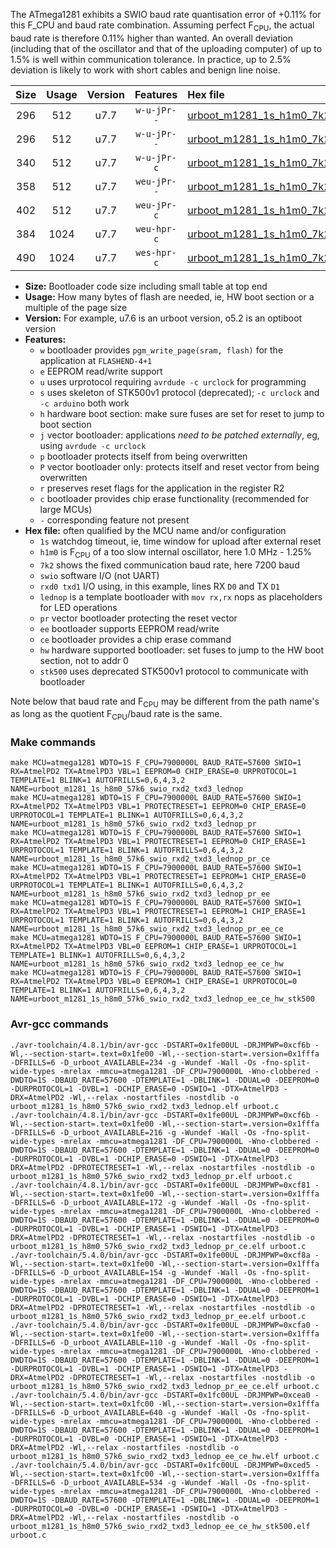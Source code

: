 The ATmega1281 exhibits a SWIO baud rate quantisation error of +0.11% for this F_CPU and baud rate combination. Assuming perfect F<sub>CPU</sub>, the actual baud rate is therefore 0.11% higher than wanted. An overall deviation (including that of the oscillator and that of the uploading computer) of up to 1.5% is well within communication tolerance. In practice, up to 2.5% deviation is likely to work with short cables and benign line noise.

|Size|Usage|Version|Features|Hex file|
|:-:|:-:|:-:|:-:|:--|
|296|512|u7.7|`w-u-jPr--`|[urboot_m1281_1s_h1m0_7k2_swio_rxd2_txd3_lednop.hex](https://raw.githubusercontent.com/stefanrueger/urboot.hex/main/mcus/atmega1281/watchdog_1_s/internal_oscillator_h-1.25%25/%2B1m000000_hz/%2B%2B%2B7k2_baud/uart1_rxd2_txd3/lednop/urboot_m1281_1s_h1m0_7k2_swio_rxd2_txd3_lednop.hex)|
|296|512|u7.7|`w-u-jPr--`|[urboot_m1281_1s_h1m0_7k2_swio_rxd2_txd3_lednop_pr.hex](https://raw.githubusercontent.com/stefanrueger/urboot.hex/main/mcus/atmega1281/watchdog_1_s/internal_oscillator_h-1.25%25/%2B1m000000_hz/%2B%2B%2B7k2_baud/uart1_rxd2_txd3/lednop/urboot_m1281_1s_h1m0_7k2_swio_rxd2_txd3_lednop_pr.hex)|
|340|512|u7.7|`w-u-jPr-c`|[urboot_m1281_1s_h1m0_7k2_swio_rxd2_txd3_lednop_pr_ce.hex](https://raw.githubusercontent.com/stefanrueger/urboot.hex/main/mcus/atmega1281/watchdog_1_s/internal_oscillator_h-1.25%25/%2B1m000000_hz/%2B%2B%2B7k2_baud/uart1_rxd2_txd3/lednop/urboot_m1281_1s_h1m0_7k2_swio_rxd2_txd3_lednop_pr_ce.hex)|
|358|512|u7.7|`weu-jPr--`|[urboot_m1281_1s_h1m0_7k2_swio_rxd2_txd3_lednop_pr_ee.hex](https://raw.githubusercontent.com/stefanrueger/urboot.hex/main/mcus/atmega1281/watchdog_1_s/internal_oscillator_h-1.25%25/%2B1m000000_hz/%2B%2B%2B7k2_baud/uart1_rxd2_txd3/lednop/urboot_m1281_1s_h1m0_7k2_swio_rxd2_txd3_lednop_pr_ee.hex)|
|402|512|u7.7|`weu-jPr-c`|[urboot_m1281_1s_h1m0_7k2_swio_rxd2_txd3_lednop_pr_ee_ce.hex](https://raw.githubusercontent.com/stefanrueger/urboot.hex/main/mcus/atmega1281/watchdog_1_s/internal_oscillator_h-1.25%25/%2B1m000000_hz/%2B%2B%2B7k2_baud/uart1_rxd2_txd3/lednop/urboot_m1281_1s_h1m0_7k2_swio_rxd2_txd3_lednop_pr_ee_ce.hex)|
|384|1024|u7.7|`weu-hpr-c`|[urboot_m1281_1s_h1m0_7k2_swio_rxd2_txd3_lednop_ee_ce_hw.hex](https://raw.githubusercontent.com/stefanrueger/urboot.hex/main/mcus/atmega1281/watchdog_1_s/internal_oscillator_h-1.25%25/%2B1m000000_hz/%2B%2B%2B7k2_baud/uart1_rxd2_txd3/lednop/urboot_m1281_1s_h1m0_7k2_swio_rxd2_txd3_lednop_ee_ce_hw.hex)|
|490|1024|u7.7|`wes-hpr-c`|[urboot_m1281_1s_h1m0_7k2_swio_rxd2_txd3_lednop_ee_ce_hw_stk500.hex](https://raw.githubusercontent.com/stefanrueger/urboot.hex/main/mcus/atmega1281/watchdog_1_s/internal_oscillator_h-1.25%25/%2B1m000000_hz/%2B%2B%2B7k2_baud/uart1_rxd2_txd3/lednop/urboot_m1281_1s_h1m0_7k2_swio_rxd2_txd3_lednop_ee_ce_hw_stk500.hex)|

- **Size:** Bootloader code size including small table at top end
- **Usage:** How many bytes of flash are needed, ie, HW boot section or a multiple of the page size
- **Version:** For example, u7.6 is an urboot version, o5.2 is an optiboot version
- **Features:**
  + `w` bootloader provides `pgm_write_page(sram, flash)` for the application at `FLASHEND-4+1`
  + `e` EEPROM read/write support
  + `u` uses urprotocol requiring `avrdude -c urclock` for programming
  + `s` uses skeleton of STK500v1 protocol (deprecated); `-c urclock` and `-c arduino` both work
  + `h` hardware boot section: make sure fuses are set for reset to jump to boot section
  + `j` vector bootloader: applications *need to be patched externally*, eg, using `avrdude -c urclock`
  + `p` bootloader protects itself from being overwritten
  + `P` vector bootloader only: protects itself and reset vector from being overwritten
  + `r` preserves reset flags for the application in the register R2
  + `c` bootloader provides chip erase functionality (recommended for large MCUs)
  + `-` corresponding feature not present
- **Hex file:** often qualified by the MCU name and/or configuration
  + `1s` watchdog timeout, ie, time window for upload after external reset
  + `h1m0` is F<sub>CPU</sub> of a too slow internal oscillator, here 1.0 MHz - 1.25%
  + `7k2` shows the fixed communication baud rate, here 7200 baud
  + `swio` software I/O (not UART)
  + `rxd0 txd1` I/O using, in this example, lines RX `D0` and TX `D1`
  + `lednop` is a template bootloader with `mov rx,rx` nops as placeholders for LED operations
  + `pr` vector bootloader protecting the reset vector
  + `ee` bootloader supports EEPROM read/write
  + `ce` bootloader provides a chip erase command
  + `hw` hardware supported bootloader: set fuses to jump to the HW boot section, not to addr 0
  + `stk500` uses deprecated STK500v1 protocol to communicate with bootloader


Note below that baud rate and F<sub>CPU</sub> may be different from the path name's as long as the quotient F<sub>CPU</sub>/baud rate is the same.

### Make commands
```
make MCU=atmega1281 WDTO=1S F_CPU=7900000L BAUD_RATE=57600 SWIO=1 RX=AtmelPD2 TX=AtmelPD3 VBL=1 EEPROM=0 CHIP_ERASE=0 URPROTOCOL=1 TEMPLATE=1 BLINK=1 AUTOFRILLS=0,6,4,3,2 NAME=urboot_m1281_1s_h8m0_57k6_swio_rxd2_txd3_lednop
make MCU=atmega1281 WDTO=1S F_CPU=7900000L BAUD_RATE=57600 SWIO=1 RX=AtmelPD2 TX=AtmelPD3 VBL=1 PROTECTRESET=1 EEPROM=0 CHIP_ERASE=0 URPROTOCOL=1 TEMPLATE=1 BLINK=1 AUTOFRILLS=0,6,4,3,2 NAME=urboot_m1281_1s_h8m0_57k6_swio_rxd2_txd3_lednop_pr
make MCU=atmega1281 WDTO=1S F_CPU=7900000L BAUD_RATE=57600 SWIO=1 RX=AtmelPD2 TX=AtmelPD3 VBL=1 PROTECTRESET=1 EEPROM=0 CHIP_ERASE=1 URPROTOCOL=1 TEMPLATE=1 BLINK=1 AUTOFRILLS=0,6,4,3,2 NAME=urboot_m1281_1s_h8m0_57k6_swio_rxd2_txd3_lednop_pr_ce
make MCU=atmega1281 WDTO=1S F_CPU=7900000L BAUD_RATE=57600 SWIO=1 RX=AtmelPD2 TX=AtmelPD3 VBL=1 PROTECTRESET=1 EEPROM=1 CHIP_ERASE=0 URPROTOCOL=1 TEMPLATE=1 BLINK=1 AUTOFRILLS=0,6,4,3,2 NAME=urboot_m1281_1s_h8m0_57k6_swio_rxd2_txd3_lednop_pr_ee
make MCU=atmega1281 WDTO=1S F_CPU=7900000L BAUD_RATE=57600 SWIO=1 RX=AtmelPD2 TX=AtmelPD3 VBL=1 PROTECTRESET=1 EEPROM=1 CHIP_ERASE=1 URPROTOCOL=1 TEMPLATE=1 BLINK=1 AUTOFRILLS=0,6,4,3,2 NAME=urboot_m1281_1s_h8m0_57k6_swio_rxd2_txd3_lednop_pr_ee_ce
make MCU=atmega1281 WDTO=1S F_CPU=7900000L BAUD_RATE=57600 SWIO=1 RX=AtmelPD2 TX=AtmelPD3 VBL=0 EEPROM=1 CHIP_ERASE=1 URPROTOCOL=1 TEMPLATE=1 BLINK=1 AUTOFRILLS=0,6,4,3,2 NAME=urboot_m1281_1s_h8m0_57k6_swio_rxd2_txd3_lednop_ee_ce_hw
make MCU=atmega1281 WDTO=1S F_CPU=7900000L BAUD_RATE=57600 SWIO=1 RX=AtmelPD2 TX=AtmelPD3 VBL=0 EEPROM=1 CHIP_ERASE=1 URPROTOCOL=0 TEMPLATE=1 BLINK=1 AUTOFRILLS=0,6,4,3,2 NAME=urboot_m1281_1s_h8m0_57k6_swio_rxd2_txd3_lednop_ee_ce_hw_stk500
```

### Avr-gcc commands
```
./avr-toolchain/4.8.1/bin/avr-gcc -DSTART=0x1fe00UL -DRJMPWP=0xcf6b -Wl,--section-start=.text=0x1fe00 -Wl,--section-start=.version=0x1fffa -DFRILLS=6 -D_urboot_AVAILABLE=234 -g -Wundef -Wall -Os -fno-split-wide-types -mrelax -mmcu=atmega1281 -DF_CPU=7900000L -Wno-clobbered -DWDTO=1S -DBAUD_RATE=57600 -DTEMPLATE=1 -DBLINK=1 -DDUAL=0 -DEEPROM=0 -DURPROTOCOL=1 -DVBL=1 -DCHIP_ERASE=0 -DSWIO=1 -DTX=AtmelPD3 -DRX=AtmelPD2 -Wl,--relax -nostartfiles -nostdlib -o urboot_m1281_1s_h8m0_57k6_swio_rxd2_txd3_lednop.elf urboot.c
./avr-toolchain/4.8.1/bin/avr-gcc -DSTART=0x1fe00UL -DRJMPWP=0xcf6b -Wl,--section-start=.text=0x1fe00 -Wl,--section-start=.version=0x1fffa -DFRILLS=6 -D_urboot_AVAILABLE=216 -g -Wundef -Wall -Os -fno-split-wide-types -mrelax -mmcu=atmega1281 -DF_CPU=7900000L -Wno-clobbered -DWDTO=1S -DBAUD_RATE=57600 -DTEMPLATE=1 -DBLINK=1 -DDUAL=0 -DEEPROM=0 -DURPROTOCOL=1 -DVBL=1 -DCHIP_ERASE=0 -DSWIO=1 -DTX=AtmelPD3 -DRX=AtmelPD2 -DPROTECTRESET=1 -Wl,--relax -nostartfiles -nostdlib -o urboot_m1281_1s_h8m0_57k6_swio_rxd2_txd3_lednop_pr.elf urboot.c
./avr-toolchain/4.8.1/bin/avr-gcc -DSTART=0x1fe00UL -DRJMPWP=0xcf81 -Wl,--section-start=.text=0x1fe00 -Wl,--section-start=.version=0x1fffa -DFRILLS=6 -D_urboot_AVAILABLE=172 -g -Wundef -Wall -Os -fno-split-wide-types -mrelax -mmcu=atmega1281 -DF_CPU=7900000L -Wno-clobbered -DWDTO=1S -DBAUD_RATE=57600 -DTEMPLATE=1 -DBLINK=1 -DDUAL=0 -DEEPROM=0 -DURPROTOCOL=1 -DVBL=1 -DCHIP_ERASE=1 -DSWIO=1 -DTX=AtmelPD3 -DRX=AtmelPD2 -DPROTECTRESET=1 -Wl,--relax -nostartfiles -nostdlib -o urboot_m1281_1s_h8m0_57k6_swio_rxd2_txd3_lednop_pr_ce.elf urboot.c
./avr-toolchain/5.4.0/bin/avr-gcc -DSTART=0x1fe00UL -DRJMPWP=0xcf8a -Wl,--section-start=.text=0x1fe00 -Wl,--section-start=.version=0x1fffa -DFRILLS=6 -D_urboot_AVAILABLE=154 -g -Wundef -Wall -Os -fno-split-wide-types -mrelax -mmcu=atmega1281 -DF_CPU=7900000L -Wno-clobbered -DWDTO=1S -DBAUD_RATE=57600 -DTEMPLATE=1 -DBLINK=1 -DDUAL=0 -DEEPROM=1 -DURPROTOCOL=1 -DVBL=1 -DCHIP_ERASE=0 -DSWIO=1 -DTX=AtmelPD3 -DRX=AtmelPD2 -DPROTECTRESET=1 -Wl,--relax -nostartfiles -nostdlib -o urboot_m1281_1s_h8m0_57k6_swio_rxd2_txd3_lednop_pr_ee.elf urboot.c
./avr-toolchain/5.4.0/bin/avr-gcc -DSTART=0x1fe00UL -DRJMPWP=0xcfa0 -Wl,--section-start=.text=0x1fe00 -Wl,--section-start=.version=0x1fffa -DFRILLS=6 -D_urboot_AVAILABLE=110 -g -Wundef -Wall -Os -fno-split-wide-types -mrelax -mmcu=atmega1281 -DF_CPU=7900000L -Wno-clobbered -DWDTO=1S -DBAUD_RATE=57600 -DTEMPLATE=1 -DBLINK=1 -DDUAL=0 -DEEPROM=1 -DURPROTOCOL=1 -DVBL=1 -DCHIP_ERASE=1 -DSWIO=1 -DTX=AtmelPD3 -DRX=AtmelPD2 -DPROTECTRESET=1 -Wl,--relax -nostartfiles -nostdlib -o urboot_m1281_1s_h8m0_57k6_swio_rxd2_txd3_lednop_pr_ee_ce.elf urboot.c
./avr-toolchain/5.4.0/bin/avr-gcc -DSTART=0x1fc00UL -DRJMPWP=0xcea0 -Wl,--section-start=.text=0x1fc00 -Wl,--section-start=.version=0x1fffa -DFRILLS=6 -D_urboot_AVAILABLE=640 -g -Wundef -Wall -Os -fno-split-wide-types -mrelax -mmcu=atmega1281 -DF_CPU=7900000L -Wno-clobbered -DWDTO=1S -DBAUD_RATE=57600 -DTEMPLATE=1 -DBLINK=1 -DDUAL=0 -DEEPROM=1 -DURPROTOCOL=1 -DVBL=0 -DCHIP_ERASE=1 -DSWIO=1 -DTX=AtmelPD3 -DRX=AtmelPD2 -Wl,--relax -nostartfiles -nostdlib -o urboot_m1281_1s_h8m0_57k6_swio_rxd2_txd3_lednop_ee_ce_hw.elf urboot.c
./avr-toolchain/5.4.0/bin/avr-gcc -DSTART=0x1fc00UL -DRJMPWP=0xced5 -Wl,--section-start=.text=0x1fc00 -Wl,--section-start=.version=0x1fffa -DFRILLS=6 -D_urboot_AVAILABLE=534 -g -Wundef -Wall -Os -fno-split-wide-types -mrelax -mmcu=atmega1281 -DF_CPU=7900000L -Wno-clobbered -DWDTO=1S -DBAUD_RATE=57600 -DTEMPLATE=1 -DBLINK=1 -DDUAL=0 -DEEPROM=1 -DURPROTOCOL=0 -DVBL=0 -DCHIP_ERASE=1 -DSWIO=1 -DTX=AtmelPD3 -DRX=AtmelPD2 -Wl,--relax -nostartfiles -nostdlib -o urboot_m1281_1s_h8m0_57k6_swio_rxd2_txd3_lednop_ee_ce_hw_stk500.elf urboot.c
```

